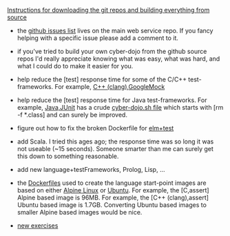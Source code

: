 
[Instructions for downloading the git repos and building everything from source](https://github.com/cyber-dojo/cyber-dojo/tree/master/dev)

- the [github issues list](https://github.com/cyber-dojo/web/issues) lives on the main web service repo.
If you fancy helping with a specific issue please add a comment to it.

- if you've tried to build your own cyber-dojo from the github source repos
I'd really appreciate knowing what was easy, what was hard,
and what I could do to make it easier for you.

- help reduce the [test] response time for some of the C/C++ test-frameworks.
For example,
[C++ (clang),GoogleMock](https://github.com/cyber-dojo-languages/clangplusplus-googlemock)

- help reduce the [test] response time for Java test-frameworks.
For example,
[Java,JUnit](https://github.com/cyber-dojo-languages/java-junit)
has a crude
[cyber-dojo.sh file](https://github.com/cyber-dojo-languages/java-junit/blob/master/start_point/cyber-dojo.sh)
which starts with [rm -f *.class] and can surely be improved.

- figure out how to fix the broken Dockerfile for
[elm+test](https://github.com/cyber-dojo-languages/elm-test)

- add Scala. I tried this ages ago; the response time was so long it was not useable (~15 seconds).
Someone smarter than me can surely get this down to something reasonable.

- add new language+testFrameworks, Prolog, Lisp, ...

- the [Dockerfiles](https://docs.docker.com/engine/reference/builder/) used
to create the language start-point images are based on either
[Alpine Linux](https://alpinelinux.org/) or
[Ubuntu](https://www.ubuntu.com/).
For example, the [C,assert] Alpine based image is 96MB.
For example, the [C++ (clang),assert] Ubuntu based image is 1.7GB.
Converting Ubuntu based images to smaller Alpine based images would be nice.

- [new exercises](https://github.com/cyber-dojo/start-points-exercises)


